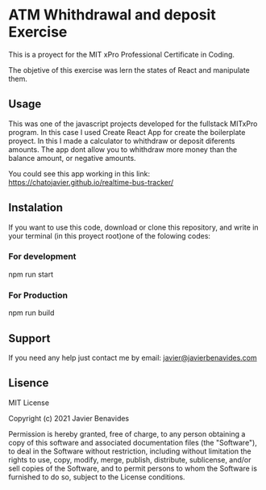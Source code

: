 # ATM Whithdrawal and deposit Exercise

This is a proyect for the MIT xPro Professional Certificate in Coding.

The objetive of this exercise was lern the states of React and manipulate them.

## Usage
This was one of the javascript projects developed for the fullstack MITxPro program. In this case I used Create React App for create the boilerplate proyect. In this I made a calculator to whithdraw or deposit diferents amounts. The app dont allow you to whithdraw more money than the balance amount, or negative amounts. 

You could see this app working in this link: https://chatojavier.github.io/realtime-bus-tracker/

## Instalation
If you want to use this code, download or clone this repository, and write in your terminal (in this proyect root)one of the folowing codes:
### For development
npm run start
### For Production
npm run build

## Support
If you need any help just contact me by email: javier@javierbenavides.com

## Lisence
MIT License

Copyright (c) 2021 Javier Benavides

Permission is hereby granted, free of charge, to any person obtaining a copy of this software and associated documentation files (the "Software"), to deal in the Software without restriction, including without limitation the rights to use, copy, modify, merge, publish, distribute, sublicense, and/or sell copies of the Software, and to permit persons to whom the Software is furnished to do so, subject to the License conditions.